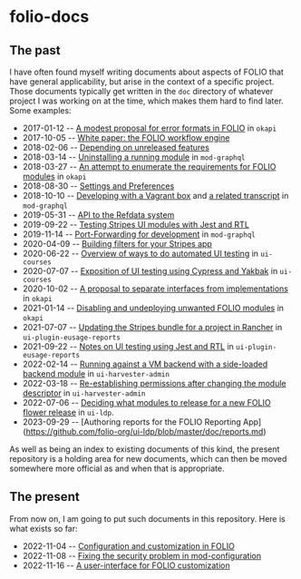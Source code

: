 # folio-docs

## The past

I have often found myself writing documents about aspects of FOLIO that have general applicability, but arise in the context of a specific project. Those documents typically get written in the `doc` directory of whatever project I was working on at the time, which makes them hard to find later. Some examples:

* 2017-01-12 -- [A modest proposal for error formats in FOLIO](https://github.com/folio-org/okapi/blob/master/doc/error-formats-in-folio.md) in `okapi`
* 2017-10-05 -- [White paper: the FOLIO workflow engine](https://github.com/indexdata/mod-workflow/blob/master/doc/folio-workflow-engine.md)
* 2018-02-06 -- [Depending on unreleased features](https://github.com/folio-org/stripes/blob/06714dc2fa4c9216f47402086790f982b103d674/doc/depending-on-unreleased-features.md)
* 2018-03-14 -- [Uninstalling a running module](https://github.com/folio-org/mod-graphql/blob/master/doc/remove-running-modules.md) in `mod-graphql`
* 2018-03-27 -- [An attempt to enumerate the requirements for FOLIO modules](https://github.com/folio-org/okapi/blob/master/doc/module-requirements.md) in `okapi`
* 2018-08-30 -- [Settings and Preferences](https://github.com/folio-org/stripes-core/blob/master/doc/settings-and-preferences.md)
* 2018-10-10 -- [Developing with a Vagrant box](https://github.com/folio-org/mod-graphql/blob/master/doc/developing-with-a-vagrant-box.md) and [a related transcript](https://github.com/folio-org/mod-graphql/blob/master/doc/developing-with-a-vagrant-box--transcript.txt) in `mod-graphql`
* 2019-05-31 -- [API to the Refdata system](https://github.com/openlibraryenvironment/ui-directory/blob/master/doc/refdata-api.md)
* 2019-09-22 -- [Testing Stripes UI modules with Jest and RTL](https://github.com/folio-org/ui-plugin-eusage-reports/blob/master/doc/testing-with-jest-and-rtl.md)
* 2019-11-14 -- [Port-Forwarding for development](https://github.com/folio-org/mod-graphql/blob/master/doc/port-forwarding-for-development.md) in `mod-graphql`
* 2020-04-09 -- [Building filters for your Stripes app](https://github.com/folio-org/stripes-smart-components/blob/99a70862c175bd5102d4dc656667e033c7b3d55b/lib/SearchAndSort/building-filters.md)
* 2020-06-22 -- [Overview of ways to do automated UI testing](https://github.com/folio-org/ui-courses/blob/master/doc/testing-notes.md) in `ui-courses`
* 2020-07-07 -- [Exposition of UI testing using Cypress and Yakbak](https://github.com/folio-org/ui-courses/blob/master/doc/testing-with-cypress.md) in `ui-courses`
* 2020-10-02 -- [A proposal to separate interfaces from implementations](https://github.com/folio-org/okapi/blob/master/doc/proposal-to-separate-interfaces.md) in `okapi`
* 2021-01-14 -- [Disabling and undeploying unwanted FOLIO modules](https://github.com/folio-org/okapi/blob/master/doc/unwanted-modules.md) in `okapi`
* 2021-07-07 -- [Updating the Stripes bundle for a project in Rancher](https://github.com/folio-org/ui-plugin-eusage-reports/blob/master/doc/updating-stripes-bundle-on-thor-server.md) in `ui-plugin-eusage-reports`
* 2021-09-22 -- [Notes on UI testing using Jest and RTL](https://github.com/folio-org/ui-plugin-eusage-reports/blob/master/doc/testing-with-jest-and-rtl.md) in `ui-plugin-eusage-reports`
* 2022-02-14 -- [Running against a VM backend with a side-loaded backend module](https://github.com/indexdata/ui-harvester-admin/blob/main/doc/running.md) in `ui-harvester-admin`
* 2022-03-18 -- [Re-establishing permissions after changing the module descriptor](https://github.com/indexdata/ui-harvester-admin/blob/main/doc/permissions.md) in `ui-harvester-admin`
* 2022-07-06 -- [Deciding what modules to release for a new FOLIO flower release](https://github.com/folio-org/ui-ldp/blob/master/doc/new-folio-release.md) in `ui-ldp`.
* 2023-09-29 -- [Authoring reports for the FOLIO Reporting App] (https://github.com/folio-org/ui-ldp/blob/master/doc/reports.md)

As well as being an index to existing documents of this kind, the present repository is a holding area for new documents, which can then be moved somewhere more official as and when that is appropriate.

## The present

From now on, I am going to put such documents in this repository. Here is what exists so far:

* 2022-11-04 -- [Configuration and customization in FOLIO](doc/customization.md)
* 2022-11-08 -- [Fixing the security problem in mod-configuration](doc/fixing-mod-configuration.md)
* 2022-11-16 -- [A user-interface for FOLIO customization](doc/customization-ui.md)

